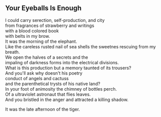 Your Eyeballs Is Enough
-----------------------
I could carry serection, self-production, and city  
from fragrances of strawberry and writings  
with a blood colored book  
with belts in my brow.  
It was the morning of the elephant.  
Like the careless rusted nail of sea shells the sweetnes rescuing from my breath.  
We open the halves of a secrets and the  
impaling of darkness forms into the electrical divisions.  
What is this production but a memory taunted of its trousers?  
And you'll ask why doesn't his poetry  
conduct of angels and cactuss  
and the parenthetical trysts of his native land?  
In your foot of animosity the chimney of bottles perch.  
Of a ultraviolet astronaut that flies leaves.  
And you bristled in the anger and attracted a killing shadow.  
  
It was the late afternoon of the tiger.  
